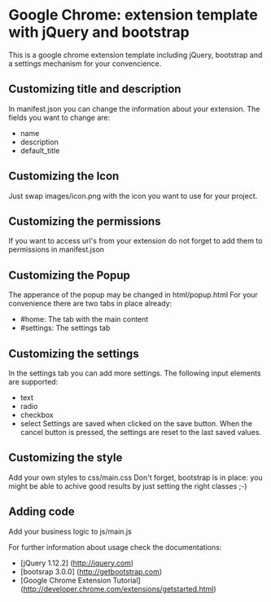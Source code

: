 Google Chrome: extension template with jQuery and bootstrap
================================
This is a google chrome extension template including jQuery, bootstrap and a settings mechanism for your convencience.

## Customizing title and description
In manifest.json you can change the information about your extension. The fields you want to change are:
* name
* description
* default_title

## Customizing the Icon
Just swap images/icon.png with the icon you want to use for your project.  

## Customizing the permissions
If you want to access url's from your extension do not forget to add them to permissions in manifest.json

## Customizing the Popup
The apperance of the popup may be changed in html/popup.html
For your convenience there are two tabs in place already:
* #home: The tab with the main content
* #settings: The settings tab

## Customizing the settings
In the settings tab you can add more settings. The following input elements are supported:
* text
* radio
* checkbox
* select
Settings are saved when clicked on the save button. When the cancel button is pressed, the settings are reset to the last saved values.

## Customizing the style
Add your own styles to css/main.css
Don't forget, bootstrap is in place: you might be able to achive good results by just setting the right classes ;-)

## Adding code
Add your business logic to js/main.js

For further information about usage check the documentations:
* [jQuery 1.12.2] (http://jquery.com)
* [bootsrap 3.0.0] (http://getbootstrap.com)
* [Google Chrome Extension Tutorial] (http://developer.chrome.com/extensions/getstarted.html)
